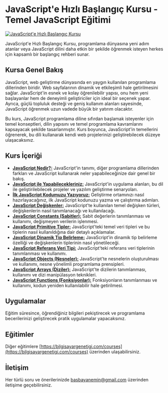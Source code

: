 # JavaScript'e Hızlı Başlangıç Kursu - Temel JavaScript Eğitimi

[![JavaScript'e Hızlı Başlangıç Kursu](https://github.com/user-attachments/assets/985b1e36-eb98-412e-9711-bd1434b86c22)](https://www.udemy.com/course/temel-javascript-egitimi)

JavaScript'e Hızlı Başlangıç Kursu, programlama dünyasına yeni adım atanlar veya JavaScript dilini daha etkin bir şekilde öğrenmek isteyen herkes için kapsamlı bir başlangıç rehberi sunar.

## Kursa Genel Bakış

JavaScript, web geliştirme dünyasında en yaygın kullanılan programlama dillerinden biridir. Web sayfalarının dinamik ve etkileşimli hale getirilmesini sağlar. JavaScript'in esnek ve kolay öğrenilebilir yapısı, onu hem yeni başlayanlar hem de deneyimli geliştiriciler için ideal bir seçenek yapar. Ayrıca, güçlü topluluk desteği ve geniş kullanım alanları sayesinde, JavaScript öğrenmek uzun vadede büyük bir yatırım olacaktır.

Bu kurs, JavaScript programlama diline sıfırdan başlamak isteyenler için temel konseptleri, dilin yapısını ve temel programlama kavramlarını kapsayacak şekilde tasarlanmıştır. Kurs boyunca, JavaScript'in temellerini öğrenerek, bu dili kullanarak kendi web projelerinizi geliştirebilecek düzeye ulaşacaksınız.

## Kurs İçeriği

- [**JavaScript Nedir?:**](https://bilgenakademi.com/javascripte-giris-javascript-nedir-ve-diger-programlama-dillerinden-farklari) JavaScript'in tanımı, diğer programlama dillerinden farkları ve JavaScript kullanarak neler yapabileceğinize dair genel bir bakış.
- [**JavaScript ile Yapabilecekleriniz:**](https://bilgenakademi.com/javascript-ile-neler-yapabilirsiniz) JavaScript'in uygulama alanları, bu dil ile geliştirilebilecek projeler ve yazılım geliştirme senaryoları.
- [**İlk JavaScript Kodumuzu Yazıyoruz:**](https://github.com/eminbasbayan/temel-javascript/commit/277c4183660f4a74fc61c0fc04e7eb8a957aadb4) Geliştirme ortamınızı nasıl hazırlayacağınız, ilk JavaScript kodunuzu yazma ve çalıştırma adımları.
- [**JavaScript Değişkenler:**](https://github.com/eminbasbayan/temel-javascript/blob/main/02_degiskenler.js) JavaScript'te kullanılan temel değişken türleri, değişkenlerin nasıl tanımlanacağı ve kullanılacağı.
- [**JavaScript Constants (Sabitler):**](https://github.com/eminbasbayan/temel-javascript/blob/main/03_sabitler.js) Sabit değerlerin tanımlanması ve kullanımı, değişmeyen verilerin işlenmesi.
- [**JavaScript Primitive Tipler:**](https://github.com/eminbasbayan/temel-javascript/blob/main/04_primitive_tipler.js) JavaScript'teki temel veri tipleri ve bu tiplerin nasıl kullanıldığına dair detaylı açıklamalar.
- [**JavaScript Dinamik Tip Belirleme:**](https://github.com/eminbasbayan/temel-javascript/blob/main/05_dinamik_tip_belirleme.js) JavaScript'in dinamik tip belirleme özelliği ve değişkenlerin tiplerinin nasıl yönetileceği.
- [**JavaScript Referans Veri Tipi:**](https://github.com/eminbasbayan/temel-javascript/blob/main/06_referans_tipler.js) JavaScript'teki referans veri tiplerinin tanımlanması ve kullanımı.
- [**JavaScript Objects (Nesneler):**](https://github.com/eminbasbayan/temel-javascript/blob/main/07_nesneler.js) JavaScript'te nesnelerin oluşturulması ve kullanımı, nesne yönelimli programlama prensipleri.
- [**JavaScript Arrays (Diziler):**](https://github.com/eminbasbayan/temel-javascript/blob/main/08_diziler.js) JavaScript'te dizilerin tanımlanması, kullanımı ve dizi manipülasyon teknikleri.
- [**JavaScript Functions (Fonksiyonlar):**](https://github.com/eminbasbayan/temel-javascript/blob/main/09_fonksiyonlar.js) Fonksiyonların tanımlanması ve kullanımı, kodun yeniden kullanılabilir hale getirilmesi.

## Uygulamalar

Eğitim süresince, öğrendiğiniz bilgileri pekiştirecek ve programlama becerilerinizi geliştirecek pratik uygulamalar yapacaksınız.

## Eğitimler

Diğer eğitimlere [https://bilgisayargenetigi.com/courses](https://bilgisayargenetigi.com/courses) üzerinden ulaşabilirsiniz.

## İletişim

Her türlü soru ve önerilerinizde [basbayanemin@gmail.com](mailto:basbayanemin@gmail.com) üzerinden iletişime geçebilirsiniz.
